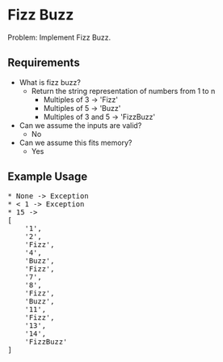 # Fizz Buzz

Problem: Implement Fizz Buzz.

## Requirements

- What is fizz buzz?
  - Return the string representation of numbers from 1 to n
    - Multiples of 3 -> 'Fizz'
    - Multiples of 5 -> 'Buzz'
    - Multiples of 3 and 5 -> 'FizzBuzz'
- Can we assume the inputs are valid?
  - No
- Can we assume this fits memory?
  - Yes

## Example Usage

<pre>
* None -> Exception
* < 1 -> Exception
* 15 ->
[
    '1',
    '2',
    'Fizz',
    '4',
    'Buzz',
    'Fizz',
    '7',
    '8',
    'Fizz',
    'Buzz',
    '11',
    'Fizz',
    '13',
    '14',
    'FizzBuzz'
]
</pre>
